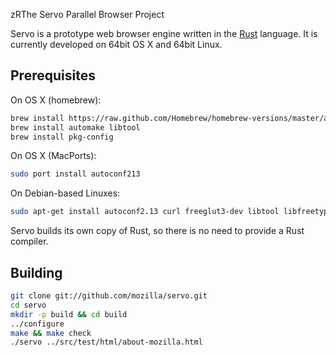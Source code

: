 zRThe Servo Parallel Browser Project

Servo is a prototype web browser engine written in the [Rust](https://github.com/mozilla/rust)
language. It is currently developed on 64bit OS X and 64bit Linux.

## Prerequisites

On OS X (homebrew):

``` sh
brew install https://raw.github.com/Homebrew/homebrew-versions/master/autoconf213.rb
brew install automake libtool
brew install pkg-config
```

On OS X (MacPorts):

``` sh
sudo port install autoconf213
```
    
On Debian-based Linuxes:

``` sh
sudo apt-get install autoconf2.13 curl freeglut3-dev libtool libfreetype6-dev libfontconfig1-dev libglib2.0-dev
```

Servo builds its own copy of Rust, so there is no need to provide a Rust
compiler.

## Building

``` sh
git clone git://github.com/mozilla/servo.git
cd servo
mkdir -p build && cd build
../configure
make && make check
./servo ../src/test/html/about-mozilla.html
```

[issue]: https://github.com/mxcl/homebrew/issues/5117
